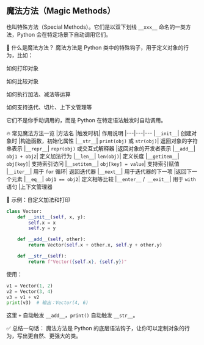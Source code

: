 ## 魔法方法（Magic Methods）

也叫特殊方法（Special Methods）。它们是以双下划线 `__xxx__` 命名的一类方法，Python 会在特定场景下自动调用它们。

🧙 什么是魔法方法？
魔法方法是 Python 类中的特殊钩子，用于定义对象的行为，比如：

如何打印对象

如何比较对象

如何执行加法、减法等运算

如何支持迭代、切片、上下文管理等

它们不是你手动调用的，而是 Python 在特定语法触发时自动调用。  

🔥 常见魔法方法一览
|方法名	|触发时机|	作用说明
|---|---|---
|`__init__`|	创建对象时	|构造函数，初始化属性
|`__str__`|	`print(obj)` 或 `str(obj)`|	返回对象的字符串表示
|`__repr__`|	`repr(obj)` 或交互式解释器	|返回对象的开发者表示
|`__add__`|	`obj1 + obj2`|	定义加法行为
|`__len__`|	`len(obj)`|	定义长度
|`__getitem__`|	`obj[key]`|	支持索引访问
|`__setitem__`|	`obj[key] = value`|	支持索引赋值
|`__iter__`|	用于 `for` 循环|	返回迭代器
|`__next__`|	用于迭代器的下一项	|返回下一个元素
|`__eq__`|	`obj1 == obj2`|	定义相等比较
|`__enter__` /` __exit__`|	用于 `with` 语句	|上下文管理器  


🧪 示例：自定义加法和打印
```python
class Vector:
    def __init__(self, x, y):
        self.x = x
        self.y = y

    def __add__(self, other):
        return Vector(self.x + other.x, self.y + other.y)

    def __str__(self):
        return f"Vector({self.x}, {self.y})"
```
使用：

```python
v1 = Vector(1, 2)
v2 = Vector(3, 4)
v3 = v1 + v2
print(v3)  # 输出：Vector(4, 6)
```
这里 `+` 自动触发 `__add__`，`print()` 自动触发 `__str__`。

✅ 总结一句话：
魔法方法是 Python 的底层语法钩子，让你可以定制对象的行为，写出更自然、更强大的类。
